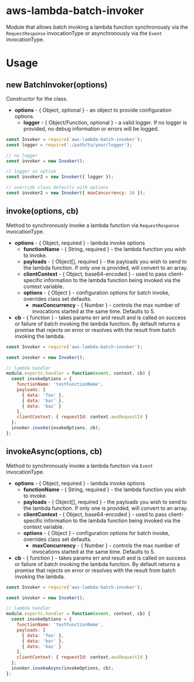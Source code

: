 # aws-lambda-batch-invoker

Module that allows batch invoking a lambda function synchronously via the `RequestResponse` invocationType or asynchronously via the `Event` invocationType.

# Usage

## new BatchInvoker(options)
Constructor for the class.
- **options** - { Object, optional } - an object to provide configuration options.
  - **logger** - { Object/Function, optional } - a valid logger. If no logger is provided, no debug information or errors will be logged.

```javascript
const Invoker = require('aws-lambda-batch-invoker');
const logger = require('./path/to/your/logger');

// no logger
const invoker = new Invoker();

// logger as option
const invoker2 = new Invoker({ logger });

// override class defaults with options
const invoker2 = new Invoker({ maxConcurrency: 10 });

```

## invoke(options, cb)
Method to synchronously invoke a lambda function via `RequestResponse` invocationType.
- **options** - { Object, required } - lambda invoke options
  - **functionName** - { String, required } - the lambda function you wish to invoke.
  - **payloads** - { Object[], required } - the payloads you wish to send to the lambda function. If only one is provided, will convert to an array.
  - **clientContext** - { Object, base64-encoded } - used to pass client-specific information to the lambda function being invoked via the context variable.
  - **options** - { Object } - configuration options for batch invoke, overrides class set defaults.
    - **maxConcurrency** - { Number } - controls the max number of invocations started at the same time. Defaults to 5.
- **cb** - { function } - takes params err and result and is called on success or failure of batch invoking the lambda function. By default returns a promise that rejects on error or resolves with the result from batch invoking the lambda.

```javascript
const Invoker = require('aws-lambda-batch-invoker');

const invoker = new Invoker();

// lambda handler
module.exports.handler = function(event, context, cb) {
  const invokeOptions = {
    functionName: 'testFunctionName',
    payloads: [
      { data: 'foo' },
      { data: 'bar' },
      { data: 'baz' }
    ],
    clientContext: { requestId: context.awsRequestId }
  };
  invoker.invoke(invokeOptions, cb);
};
```

## invokeAsync(options, cb)
Method to synchronously invoke a lambda function via `Event` invocationType.
- **options** - { Object, required } - lambda invoke options
  - **functionName** - { String, required } - the lambda function you wish to invoke.
  - **payloads** - { Object[], required } - the payloads you wish to send to the lambda function. If only one is provided, will convert to an array.
  - **clientContext** - { Object, base64-encoded } - used to pass client-specific information to the lambda function being invoked via the context variable.
  - **options** - { Object } - configuration options for batch invoke, overrides class set defaults.
    - **maxConcurrency** - { Number } - controls the max number of invocations started at the same time. Defaults to 5.
- **cb** - { function } - takes params err and result and is called on success or failure of batch invoking the lambda function. By default returns a promise that rejects on error or resolves with the result from batch invoking the lambda.

```javascript
const Invoker = require('aws-lambda-batch-invoker');

const invoker = new Invoker();

// lambda handler
module.exports.handler = function(event, context, cb) {
  const invokeOptions = {
    functionName: 'testFunctionName',
    payloads: [
      { data: 'foo' },
      { data: 'bar' },
      { data: 'baz' }
    ],
    clientContext: { requestId: context.awsRequestId }
  };
  invoker.invokeAsync(invokeOptions, cb);
};
```
